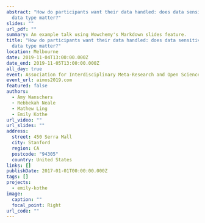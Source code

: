 ```yaml
---
abstract: "How do participants want their data handled: does data sensitivity or
  data type matter?"
slides: ""
url_pdf: ""
summary: An example talk using Wowchemy's Markdown slides feature.
title: "How do participants want their data handled: does data sensitivity or
  data type matter?"
location: Melbourne
date: 2019-11-04T13:00:00.000Z
date_end: 2019-11-05T13:00:00.000Z
all_day: true
event: Association for Interdisciplinary Meta-Research and Open Science
event_url: aimos2019.com
featured: false
authors:
  - Amy Wanschers
  - Rebbekah Neale
  - Mathew Ling
  - Emily Kothe
url_video: ""
url_slides: ""
address:
  street: 450 Serra Mall
  city: Stanford
  region: CA
  postcode: "94305"
  country: United States
links: []
publishDate: 2017-01-01T00:00:00.000Z
tags: []
projects:
  - emily-kothe
image:
  caption: ""
  focal_point: Right
url_code: ""
---
```


